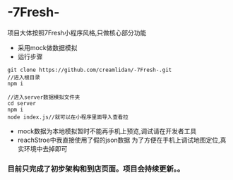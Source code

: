 # -7Fresh-
项目大体按照7Fresh小程序风格,只做核心部分功能
- 采用mock做数据模拟
- 运行步骤
````
git clone https://github.com/creamlidan/-7Fresh-.git
//进入根目录
npm i

//进入server数据模拟文件夹
cd server
npm i
node index.js//就可以在小程序里面导入查看拉
````
- mock数据为本地模拟暂时不能再手机上预览,调试请在开发者工具
- reachStroe中我直接使用了假的json数据 为了方便在手机上调试地图定位,真实环境中去掉即可
### 目前只完成了初步架构和到店页面。项目会持续更新。。
